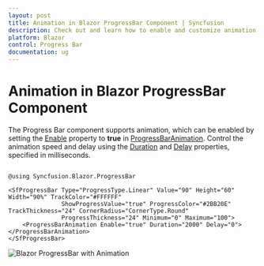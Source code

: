 ```yaml
---
layout: post
title: Animation in Blazor ProgressBar Component | Syncfusion
description: Check out and learn how to enable and customize animation in Syncfusion Blazor ProgressBar component.
platform: Blazor
control: Progress Bar
documentation: ug
---
```


# Animation in Blazor ProgressBar Component

The Progress Bar component supports animation, which can be enabled by setting the [Enable](https://help.syncfusion.com/cr/blazor/Syncfusion.Blazor.ProgressBar.ProgressBarAnimation.html#Syncfusion_Blazor_ProgressBar_ProgressBarAnimation_Enable) property to **true** in [ProgressBarAnimation](https://help.syncfusion.com/cr/blazor/Syncfusion.Blazor.ProgressBar.ProgressBarAnimation.html). Control the animation speed and delay using the [Duration](https://help.syncfusion.com/cr/blazor/Syncfusion.Blazor.ProgressBar.ProgressBarAnimation.html#Syncfusion_Blazor_ProgressBar_ProgressBarAnimation_Duration) and [Delay](https://help.syncfusion.com/cr/blazor/Syncfusion.Blazor.ProgressBar.ProgressBarAnimation.html#Syncfusion_Blazor_ProgressBar_ProgressBarAnimation_Delay) properties, specified in milliseconds.

```cshtml

@using Syncfusion.Blazor.ProgressBar

<SfProgressBar Type="ProgressType.Linear" Value="90" Height="60" Width="90%" TrackColor="#FFFFFF"
               ShowProgressValue="true" ProgressColor="#2BB20E" TrackThickness="24" CornerRadius="CornerType.Round"
               ProgressThickness="24" Minimum="0" Maximum="100">
    <ProgressBarAnimation Enable="true" Duration="2000" Delay="0"></ProgressBarAnimation>
</SfProgressBar>

```

![Blazor ProgressBar with Animation](images/blazor-progressbar-animation.png)
